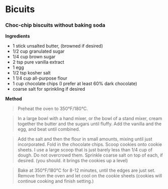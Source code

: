 # Bicuits

### Choc-chip biscuits without baking soda

**Ingredients**


* 1 stick unsalted butter, (browned if desired)
* 1/2 cup granulated sugar
* 1/4 cup brown sugar
* 2 tsp pure vanilla extract
* 1 egg
* 1/2 tsp kosher salt
* 1 1/4 cup all-purpose flour
* 1 cup chocolate chips (I prefer at least 60% dark chocolate)
* coarse salt for sprinkling if desired


**Method**

>Preheat the oven to 350&deg;F/180&deg;C.

>In a large bowl with a hand mixer, or the bowl of a stand mixer, cream together the butter and the sugars until fluffy. 
Add the vanilla and the egg, and beat until combined.

>Add the salt and then the flour in small amounts, mixing until just incorporated. Fold in the chocolate chips. 
Scoop cookies onto cookie sheets. I use a large scoop that is just barely less than 1/4 cup of dough. Do not overcrowd them. 
Sprinkle coarse salt on top of each, if desired. (you should. it brings the cookies up a level)

>Bake at 350&deg;F/180&deg;C for 8-12 minutes, until the edges are just set. 
Remove from the oven and let cool on the cookie sheets (cookies will continue cooking and finish setting.)